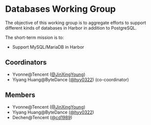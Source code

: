 # Databases Working Group

 The objective of this working group is to aggregate efforts to support different kinds of databases in Harbor in addition to PostgreSQL.

 The short-term mission is to:

 - Support MySQL/MariaDB in Harbor

 ## Coordinators
 * Yvonne@Tencent ([@JinXingYoung](https://github.com/JinXingYoung))
 * Yiyang Huang@ByteDance ([@hyy0322](https://github.com/hyy0322)) (co-coordinator)

 ## Members
 * Yvonne@Tencent ([@JinXingYoung](https://github.com/JinXingYoung))
 * Yiyang Huang@ByteDance ([@hyy0322](https://github.com/hyy0322))
 * Dechen@Tencent ([@cd1989](https://github.com/cd1989))